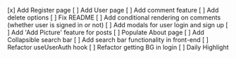 [x] Add Register page
[ ] Add User page
[ ] Add comment feature
[ ] Add delete options
[ ] Fix README
[ ] Add conditional rendering on comments (whether user is signed in or not)
[ ] Add modals for user login and sign up
[ ] Add 'Add Picture' feature for posts
[ ] Populate About page
[ ] Add Collapsible search bar
[ ] Add search bar functionality in front-end
[ ] Refactor useUserAuth hook
[ ] Refactor getting BG in login
[ ] Daily Highlight
